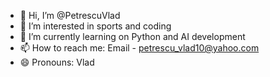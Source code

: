 - 👋 Hi, I’m @PetrescuVlad
- 👀 I’m interested in sports and coding
- 🌱 I’m currently learning on Python and AI development
- 📫 How to reach me: Email - petrescu_vlad10@yahoo.com
- 😄 Pronouns: Vlad
<!---
PetrescuVlad/PetrescuVlad is a ✨ special ✨ repository because its `README.md` (this file) appears on your GitHub profile.
You can click the Preview link to take a look at your changes.
--->
